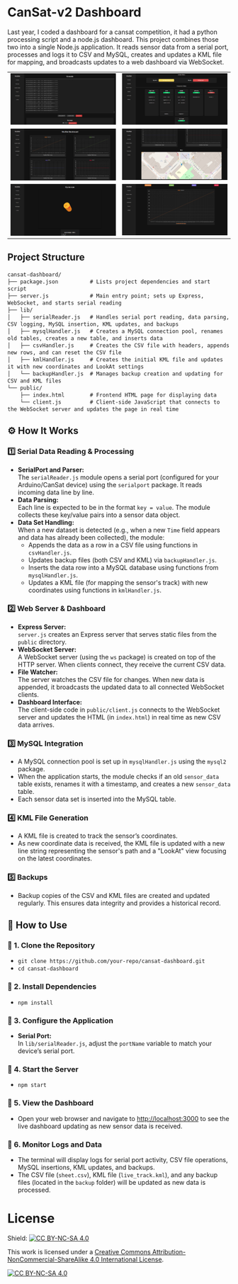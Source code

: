 # CanSat-v2 Dashboard

Last year, I coded a dashboard for a cansat competition, it had a python processing script and a node.js dashboard. This project combines those two into a single Node.js application. It reads sensor data from a serial port, processes and logs it to CSV and MySQL, creates and updates a KML file for mapping, and broadcasts updates to a web dashboard via WebSocket.

<table>
  <tr>
    <td><img src="images/console.png" alt="Console" width="400"/></td>
    <td><img src="images/status.png" alt="Dashboard" width="400"/></td>
  </tr>
  <tr>
    <td><img src="images/dash.png" alt="Status" width="400"/></td>
    <td><img src="images/map.png" alt="Graphs" width="400"/></td>
  </tr>
    <tr>
    <td><img src="images/gyro.png" alt="Status" width="400"/></td>
    <td><img src="images/graphs.png" alt="Graphs" width="400"/></td>
  </tr>
</table>


## Project Structure

```
cansat-dashboard/
├── package.json          # Lists project dependencies and start script
├── server.js             # Main entry point; sets up Express, WebSocket, and starts serial reading
├── lib/
│   ├── serialReader.js   # Handles serial port reading, data parsing, CSV logging, MySQL insertion, KML updates, and backups
│   ├── mysqlHandler.js   # Creates a MySQL connection pool, renames old tables, creates a new table, and inserts data
│   ├── csvHandler.js     # Creates the CSV file with headers, appends new rows, and can reset the CSV file
│   ├── kmlHandler.js     # Creates the initial KML file and updates it with new coordinates and LookAt settings
│   └── backupHandler.js  # Manages backup creation and updating for CSV and KML files
└── public/
    ├── index.html        # Frontend HTML page for displaying data
    └── client.js         # Client-side JavaScript that connects to the WebSocket server and updates the page in real time
```

## ⚙️ How It Works

### 1️⃣ Serial Data Reading & Processing
- **SerialPort and Parser:**  
  The `serialReader.js` module opens a serial port (configured for your Arduino/CanSat device) using the `serialport` package. It reads incoming data line by line.
- **Data Parsing:**  
  Each line is expected to be in the format `key = value`. The module collects these key/value pairs into a sensor data object.
- **Data Set Handling:**  
  When a new dataset is detected (e.g., when a new `Time` field appears and data has already been collected), the module:
    - Appends the data as a row in a CSV file using functions in `csvHandler.js`.
    - Updates backup files (both CSV and KML) via `backupHandler.js`.
    - Inserts the data row into a MySQL database using functions from `mysqlHandler.js`.
    - Updates a KML file (for mapping the sensor's track) with new coordinates using functions in `kmlHandler.js`.

### 2️⃣ Web Server & Dashboard
- **Express Server:**  
  `server.js` creates an Express server that serves static files from the `public` directory.
- **WebSocket Server:**  
  A WebSocket server (using the `ws` package) is created on top of the HTTP server. When clients connect, they receive the current CSV data.
- **File Watcher:**  
  The server watches the CSV file for changes. When new data is appended, it broadcasts the updated data to all connected WebSocket clients.
- **Dashboard Interface:**  
  The client-side code in `public/client.js` connects to the WebSocket server and updates the HTML (in `index.html`) in real time as new CSV data arrives.

### 3️⃣ MySQL Integration
- A MySQL connection pool is set up in `mysqlHandler.js` using the `mysql2` package.
- When the application starts, the module checks if an old `sensor_data` table exists, renames it with a timestamp, and creates a new `sensor_data` table.
- Each sensor data set is inserted into the MySQL table.

### 4️⃣ KML File Generation
- A KML file is created to track the sensor’s coordinates.
- As new coordinate data is received, the KML file is updated with a new line string representing the sensor's path and a "LookAt" view focusing on the latest coordinates.

### 5️⃣ Backups
- Backup copies of the CSV and KML files are created and updated regularly. This ensures data integrity and provides a historical record.

## 🚀 How to Use
### 🔹 1. Clone the Repository
- `git clone https://github.com/your-repo/cansat-dashboard.git`
- `cd cansat-dashboard`

### 🔹 2. Install Dependencies
- `npm install`

### 🔹 3. Configure the Application
- **Serial Port:**  
  In `lib/serialReader.js`, adjust the `portName` variable to match your device’s serial port.

### 🔹 4. Start the Server
- `npm start`

### 🔹 5. View the Dashboard
- Open your web browser and navigate to [http://localhost:3000](http://localhost:3000) to see the live dashboard updating as new sensor data is received.

### 🔹 6. Monitor Logs and Data
- The terminal will display logs for serial port activity, CSV file operations, MySQL insertions, KML updates, and backups.
- The CSV file (`sheet.csv`), KML file (`live_track.kml`), and any backup files (located in the `backup` folder) will be updated as new data is processed.

# License
Shield: [![CC BY-NC-SA 4.0][cc-by-nc-sa-shield]][cc-by-nc-sa]

This work is licensed under a
[Creative Commons Attribution-NonCommercial-ShareAlike 4.0 International License][cc-by-nc-sa].

[![CC BY-NC-SA 4.0][cc-by-nc-sa-image]][cc-by-nc-sa]

[cc-by-nc-sa]: http://creativecommons.org/licenses/by-nc-sa/4.0/
[cc-by-nc-sa-image]: https://licensebuttons.net/l/by-nc-sa/4.0/88x31.png
[cc-by-nc-sa-shield]: https://img.shields.io/badge/License-CC%20BY--NC--SA%204.0-lightgrey.svg


